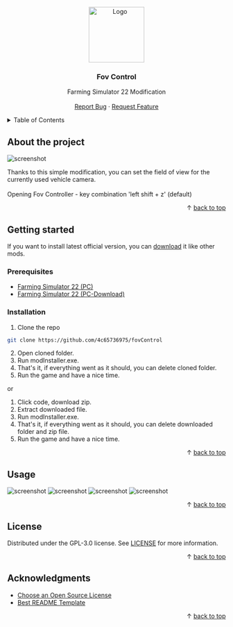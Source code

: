 <div id='top'></div>
<br/>
<div align='center'>
	<a href='https://github.com/4c65736975/fovControl'>
		<img src='screenshots/icon.png' alt='Logo' width='128' height='128'>
	</a>
	<h3>Fov Control</h3>
	<p>
		Farming Simulator 22 Modification
		<br/>
		<br/>
		<a href='https://github.com/4c65736975/fovControl/issues'>Report Bug</a>
		·
		<a href='https://github.com/4c65736975/fovControl/issues'>Request Feature</a>
	</p>
</div>
<details>
	<summary>Table of Contents</summary>
	<ol>
		<li>
			<a href='#about-the-project'>About The Project</a>
		</li>
		<li>
			<a href='#getting-started'>Getting Started</a>
			<ul>
				<li>
					<a href='#prerequisites'>Prerequisites</a>
				</li>
				<li>
					<a href='#installation'>Installation</a>
				</li>
			</ul>
		</li>
		<li>
			<a href='#usage'>Usage</a>
		</li>
		<li>
			<a href='#license'>License</a>
		</li>
		<li>
			<a href='#acknowledgments'>Acknowledgments</a>
		</li>
	</ol>
</details>

## About the project

<img src='screenshots/screenShot (1).png' alt='screenshot'>

Thanks to this simple modification, you can set the field of view for the currently used vehicle camera.
<br/>
<br/>
Opening Fov Controller - key combination 'left shift + z' (default)

<p align='right'>&#x2191 <a href='#top'>back to top</a></p>

## Getting started

If you want to install latest official version, you can [download]() it like other mods.
<br/>

### Prerequisites

* [Farming Simulator 22 (PC)](https://www.farming-simulator.com/buy-now.php?platform=pc&code=DANIO)
* [Farming Simulator 22 (PC-Download)](https://www.farming-simulator.com/buy-now.php?platform=pcdigital&code=DANIO)

### Installation

1. Clone the repo
```sh
git clone https://github.com/4c65736975/fovControl
```
2. Open cloned folder.
3. Run modInstaller.exe.
4. That's it, if everything went as it should, you can delete cloned folder.
5. Run the game and have a nice time.

or

1. Click code, download zip.
2. Extract downloaded file.
3. Run modInstaller.exe.
4. That's it, if everything went as it should, you can delete downloaded folder and zip file.
5. Run the game and have a nice time.

<p align='right'>&#x2191 <a href='#top'>back to top</a></p>

## Usage

<img src='screenshots/screenShot (2).png' alt='screenshot'>
<img src='screenshots/screenShot (3).png' alt='screenshot'>
<img src='screenshots/screenShot (4).png' alt='screenshot'>
<img src='screenshots/screenShot (5).png' alt='screenshot'>

<p align='right'>&#x2191 <a href='#top'>back to top</a></p>

## License

Distributed under the GPL-3.0 license. See [LICENSE](https://github.com/4c65736975/fovControl/blob/main/LICENSE) for more information.

<p align='right'>&#x2191 <a href='#top'>back to top</a></p>

## Acknowledgments

* [Choose an Open Source License](https://choosealicense.com)
* [Best README Template](https://github.com/othneildrew/Best-README-Template)

<p align='right'>&#x2191 <a href='#top'>back to top</a></p>